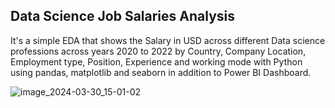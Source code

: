 ## Data Science Job Salaries Analysis
It's a simple EDA that shows the Salary in USD across different Data science professions across years 2020 to 2022 by Country,
Company Location, Employment type, Position, Experience and working mode with Python using pandas, matplotlib and seaborn in addition to Power BI Dashboard.



![image_2024-03-30_15-01-02](https://github.com/sedramerkhan/data_science_job_salaries/assets/87071899/0d29434f-eafc-4b22-a61a-dcfc1a90cb50)
